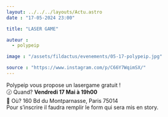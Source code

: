 ```yaml
---
layout: ../../../layouts/Actu.astro
date : "17-05-2024 23:00"

title: "LASER GAME"

auteur :
  - polypeip

image : "/assets/fildactus/evenements/05-17-polypeip.jpg"

source : "https://www.instagram.com/p/C66Y7WqimSX/"
---
```


Polypeip vous propose un lasergame gratuit !  
🕝 Quand? __Vendredi 17 Mai à 19h00__  
📍 Où? 160 Bd du Montparnasse, Paris 75014  
Pour s’inscrire il faudra remplir le form qui sera mis en story.